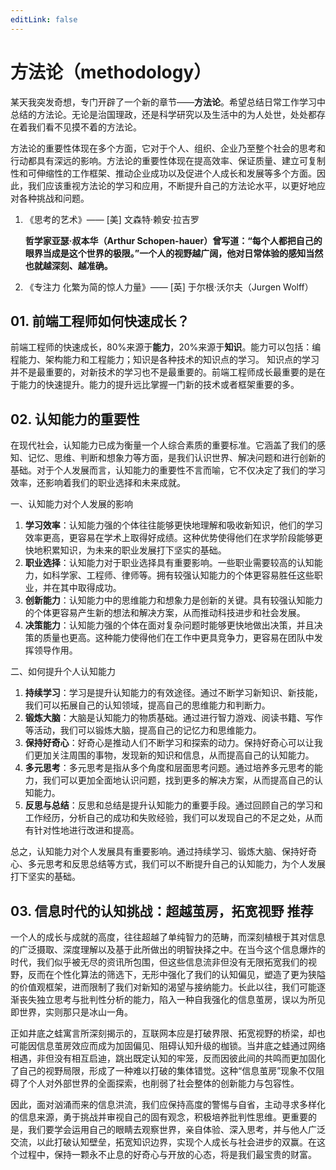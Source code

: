 ```yaml
---
editLink: false
---
```


# 方法论（methodology）

某天我突发奇想，专门开辟了一个新的章节——**方法论**。希望总结日常工作学习中总结的方法论。无论是治国理政，还是科学研究以及生活中的为人处世，处处都存在着我们看不见摸不着的方法论。

方法论的重要性体现在多个方面，它对于个人、组织、企业乃至整个社会的思考和行动都具有深远的影响。方法论的重要性体现在提高效率、保证质量、建立可复制性和可伸缩性的工作框架、推动企业成功以及促进个人成长和发展等多个方面。因此，我们应该重视方法论的学习和应用，不断提升自己的方法论水平，以更好地应对各种挑战和问题。

1. 《思考的艺术》—— [美] 文森特·赖安·拉吉罗

   **哲学家亚瑟·叔本华（Arthur Schopen-hauer）曾写道：“每个人都把自己的眼界当成是这个世界的极限。”一个人的视野越广阔，他对日常体验的感知当然也就越深刻、越准确。**

2. 《专注力 化繁为简的惊人力量》—— [英] 于尔根·沃尔夫（Jurgen Wolff）

## 01. 前端工程师如何快速成长？

前端工程师的快速成长，80%来源于**能力**，20%来源于**知识**。能力可以包括：编程能力、架构能力和工程能力；知识是各种技术的知识点的学习。
知识点的学习并不是最重要的，对新技术的学习也不是最重要的。前端工程师成长最重要的是在于能力的快速提升。能力的提升远比掌握一门新的技术或者框架重要的多。

## 02. 认知能力的重要性

在现代社会，认知能力已成为衡量一个人综合素质的重要标准。它涵盖了我们的感知、记忆、思维、判断和想象力等方面，是我们认识世界、解决问题和进行创新的基础。对于个人发展而言，认知能力的重要性不言而喻，它不仅决定了我们的学习效率，还影响着我们的职业选择和未来成就。

一、认知能力对个人发展的影响

1. **学习效率**：认知能力强的个体往往能够更快地理解和吸收新知识，他们的学习效率更高，更容易在学术上取得好成绩。这种优势使得他们在求学阶段能够更快地积累知识，为未来的职业发展打下坚实的基础。
2. **职业选择**：认知能力对于职业选择具有重要影响。一些职业需要较高的认知能力，如科学家、工程师、律师等。拥有较强认知能力的个体更容易胜任这些职业，并在其中取得成功。
3. **创新能力**：认知能力中的思维能力和想象力是创新的关键。具有较强认知能力的个体更容易产生新的想法和解决方案，从而推动科技进步和社会发展。
4. **决策能力**：认知能力强的个体在面对复杂问题时能够更快地做出决策，并且决策的质量也更高。这种能力使得他们在工作中更具竞争力，更容易在团队中发挥领导作用。

二、如何提升个人认知能力

1. **持续学习**：学习是提升认知能力的有效途径。通过不断学习新知识、新技能，我们可以拓展自己的认知领域，提高自己的思维能力和判断力。
2. **锻炼大脑**：大脑是认知能力的物质基础。通过进行智力游戏、阅读书籍、写作等活动，我们可以锻炼大脑，提高自己的记忆力和思维能力。
3. **保持好奇心**：好奇心是推动人们不断学习和探索的动力。保持好奇心可以让我们更加关注周围的事物，发现新的知识和信息，从而提高自己的认知能力。
4. **多元思考**：多元思考是指从多个角度和层面思考问题。通过培养多元思考的能力，我们可以更加全面地认识问题，找到更多的解决方案，从而提高自己的认知能力。
5. **反思与总结**：反思和总结是提升认知能力的重要手段。通过回顾自己的学习和工作经历，分析自己的成功和失败经验，我们可以发现自己的不足之处，从而有针对性地进行改进和提高。

总之，认知能力对个人发展具有重要影响。通过持续学习、锻炼大脑、保持好奇心、多元思考和反思总结等方式，我们可以不断提升自己的认知能力，为个人发展打下坚实的基础。

## 03. 信息时代的认知挑战：超越茧房，拓宽视野 <Badge type="warning">推荐</Badge>

一个人的成长与成就的高度，往往超越了单纯智力的范畴，而深刻植根于其对信息的广泛摄取、深度理解以及基于此所做出的明智抉择之中。在当今这个信息爆炸的时代，我们似乎被无尽的资讯所包围，但这些信息流非但没有无限拓宽我们的视野，反而在个性化算法的筛选下，无形中强化了我们的认知偏见，塑造了更为狭隘的价值观框架，进而限制了我们对新知的渴望与接纳能力。长此以往，我们可能逐渐丧失独立思考与批判性分析的能力，陷入一种自我强化的信息茧房，误以为所见即世界，实则那只是冰山一角。

正如井底之蛙寓言所深刻揭示的，互联网本应是打破界限、拓宽视野的桥梁，却也可能因信息茧房效应而成为加固偏见、阻碍认知升级的枷锁。当井底之蛙通过网络相遇，非但没有相互启迪，跳出既定认知的牢笼，反而因彼此间的共鸣而更加固化了自己的视野局限，形成了一种难以打破的集体错觉。这种“信息茧房”现象不仅阻碍了个人对外部世界的全面探索，也削弱了社会整体的创新能力与包容性。

因此，面对汹涌而来的信息洪流，我们应保持高度的警惕与自省，主动寻求多样化的信息来源，勇于挑战并审视自己的固有观念，积极培养批判性思维。更重要的是，我们要学会运用自己的眼睛去观察世界，亲自体验、深入思考，并与他人广泛交流，以此打破认知壁垒，拓宽知识边界，实现个人成长与社会进步的双赢。在这个过程中，保持一颗永不止息的好奇心与开放的心态，将是我们最宝贵的财富。

<giscus-comment class="comment" />

<a-back-top />

